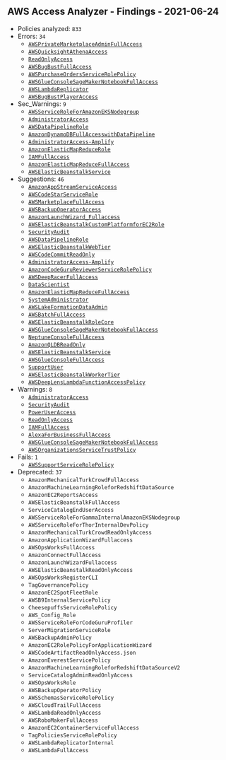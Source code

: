 ## AWS Access Analyzer - Findings - 2021-06-24

- Policies analyzed: `833`
- Errors: `34`
  - [`AWSPrivateMarketplaceAdminFullAccess`](./AWSPrivateMarketplaceAdminFullAccess.json)
  - [`AWSQuicksightAthenaAccess`](./AWSQuicksightAthenaAccess.json)
  - [`ReadOnlyAccess`](./ReadOnlyAccess.json)
  - [`AWSBugBustFullAccess`](./AWSBugBustFullAccess.json)
  - [`AWSPurchaseOrdersServiceRolePolicy`](./AWSPurchaseOrdersServiceRolePolicy.json)
  - [`AWSGlueConsoleSageMakerNotebookFullAccess`](./AWSGlueConsoleSageMakerNotebookFullAccess.json)
  - [`AWSLambdaReplicator`](./AWSLambdaReplicator.json)
  - [`AWSBugBustPlayerAccess`](./AWSBugBustPlayerAccess.json)
- Sec_Warnings: `9`
  - [`AWSServiceRoleForAmazonEKSNodegroup`](./AWSServiceRoleForAmazonEKSNodegroup.json)
  - [`AdministratorAccess`](./AdministratorAccess.json)
  - [`AWSDataPipelineRole`](./AWSDataPipelineRole.json)
  - [`AmazonDynamoDBFullAccesswithDataPipeline`](./AmazonDynamoDBFullAccesswithDataPipeline.json)
  - [`AdministratorAccess-Amplify`](./AdministratorAccess-Amplify.json)
  - [`AmazonElasticMapReduceRole`](./AmazonElasticMapReduceRole.json)
  - [`IAMFullAccess`](./IAMFullAccess.json)
  - [`AmazonElasticMapReduceFullAccess`](./AmazonElasticMapReduceFullAccess.json)
  - [`AWSElasticBeanstalkService`](./AWSElasticBeanstalkService.json)
- Suggestions: `46`
  - [`AmazonAppStreamServiceAccess`](./AmazonAppStreamServiceAccess.json)
  - [`AWSCodeStarServiceRole`](./AWSCodeStarServiceRole.json)
  - [`AWSMarketplaceFullAccess`](./AWSMarketplaceFullAccess.json)
  - [`AWSBackupOperatorAccess`](./AWSBackupOperatorAccess.json)
  - [`AmazonLaunchWizard_Fullaccess`](./AmazonLaunchWizard_Fullaccess.json)
  - [`AWSElasticBeanstalkCustomPlatformforEC2Role`](./AWSElasticBeanstalkCustomPlatformforEC2Role.json)
  - [`SecurityAudit`](./SecurityAudit.json)
  - [`AWSDataPipelineRole`](./AWSDataPipelineRole.json)
  - [`AWSElasticBeanstalkWebTier`](./AWSElasticBeanstalkWebTier.json)
  - [`AWSCodeCommitReadOnly`](./AWSCodeCommitReadOnly.json)
  - [`AdministratorAccess-Amplify`](./AdministratorAccess-Amplify.json)
  - [`AmazonCodeGuruReviewerServiceRolePolicy`](./AmazonCodeGuruReviewerServiceRolePolicy.json)
  - [`AWSDeepRacerFullAccess`](./AWSDeepRacerFullAccess.json)
  - [`DataScientist`](./DataScientist.json)
  - [`AmazonElasticMapReduceFullAccess`](./AmazonElasticMapReduceFullAccess.json)
  - [`SystemAdministrator`](./SystemAdministrator.json)
  - [`AWSLakeFormationDataAdmin`](./AWSLakeFormationDataAdmin.json)
  - [`AWSBatchFullAccess`](./AWSBatchFullAccess.json)
  - [`AWSElasticBeanstalkRoleCore`](./AWSElasticBeanstalkRoleCore.json)
  - [`AWSGlueConsoleSageMakerNotebookFullAccess`](./AWSGlueConsoleSageMakerNotebookFullAccess.json)
  - [`NeptuneConsoleFullAccess`](./NeptuneConsoleFullAccess.json)
  - [`AmazonQLDBReadOnly`](./AmazonQLDBReadOnly.json)
  - [`AWSElasticBeanstalkService`](./AWSElasticBeanstalkService.json)
  - [`AWSGlueConsoleFullAccess`](./AWSGlueConsoleFullAccess.json)
  - [`SupportUser`](./SupportUser.json)
  - [`AWSElasticBeanstalkWorkerTier`](./AWSElasticBeanstalkWorkerTier.json)
  - [`AWSDeepLensLambdaFunctionAccessPolicy`](./AWSDeepLensLambdaFunctionAccessPolicy.json)
- Warnings: `8`
  - [`AdministratorAccess`](./AdministratorAccess.json)
  - [`SecurityAudit`](./SecurityAudit.json)
  - [`PowerUserAccess`](./PowerUserAccess.json)
  - [`ReadOnlyAccess`](./ReadOnlyAccess.json)
  - [`IAMFullAccess`](./IAMFullAccess.json)
  - [`AlexaForBusinessFullAccess`](./AlexaForBusinessFullAccess.json)
  - [`AWSGlueConsoleSageMakerNotebookFullAccess`](./AWSGlueConsoleSageMakerNotebookFullAccess.json)
  - [`AWSOrganizationsServiceTrustPolicy`](./AWSOrganizationsServiceTrustPolicy.json)
- Fails: `1`
  - [`AWSSupportServiceRolePolicy`](./AWSSupportServiceRolePolicy.json)
- Deprecated: `37`
  - `AmazonMechanicalTurkCrowdFullAccess`
  - `AmazonMachineLearningRoleforRedshiftDataSource`
  - `AmazonEC2ReportsAccess`
  - `AWSElasticBeanstalkFullAccess`
  - `ServiceCatalogEndUserAccess`
  - `AWSServiceRoleForGammaInternalAmazonEKSNodegroup`
  - `AWSServiceRoleForThorInternalDevPolicy`
  - `AmazonMechanicalTurkCrowdReadOnlyAccess`
  - `AmazonApplicationWizardFullaccess`
  - `AWSOpsWorksFullAccess`
  - `AmazonConnectFullAccess`
  - `AmazonLaunchWizardFullaccess`
  - `AWSElasticBeanstalkReadOnlyAccess`
  - `AWSOpsWorksRegisterCLI`
  - `TagGovernancePolicy`
  - `AmazonEC2SpotFleetRole`
  - `AWSB9InternalServicePolicy`
  - `CheesepuffsServiceRolePolicy`
  - `AWS_Config_Role`
  - `AWSServiceRoleForCodeGuruProfiler`
  - `ServerMigrationServiceRole`
  - `AWSBackupAdminPolicy`
  - `AmazonEC2RolePolicyForApplicationWizard`
  - `AWSCodeArtifactReadOnlyAccess.json`
  - `AmazonEverestServicePolicy`
  - `AmazonMachineLearningRoleforRedshiftDataSourceV2`
  - `ServiceCatalogAdminReadOnlyAccess`
  - `AWSOpsWorksRole`
  - `AWSBackupOperatorPolicy`
  - `AWSSchemasServiceRolePolicy`
  - `AWSCloudTrailFullAccess`
  - `AWSLambdaReadOnlyAccess`
  - `AWSRoboMakerFullAccess`
  - `AmazonEC2ContainerServiceFullAccess`
  - `TagPoliciesServiceRolePolicy`
  - `AWSLambdaReplicatorInternal`
  - `AWSLambdaFullAccess`
